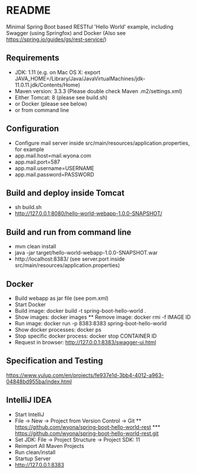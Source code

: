 README
======

Minimal Spring Boot based RESTful 'Hello World' example, including Swagger (using Springfox) and Docker
(Also see https://spring.io/guides/gs/rest-service/)

Requirements
------------

* JDK: 1.11 (e.g. on Mac OS X: export JAVA_HOME=/Library/Java/JavaVirtualMachines/jdk-11.0.11.jdk/Contents/Home)
* Maven version: 3.3.3 (Please double check Maven .m2/settings.xml)
* Either Tomcat: 8 (please see build.sh)
* or Docker (please see below)
* or from command line

Configuration
-------------

* Configure mail server inside src/main/resources/application.properties, for example
 * app.mail.host=mail.wyona.com
 * app.mail.port=587
 * app.mail.username=USERNAME
 * app.mail.password=PASSWORD

Build and deploy inside Tomcat
------------------------------

* sh build.sh
* http://127.0.0.1:8080/hello-world-webapp-1.0.0-SNAPSHOT/

Build and run from command line
-------------------------------

* mvn clean install
* java -jar target/hello-world-webapp-1.0.0-SNAPSHOT.war
* http://localhost:8383/ (see server.port inside src/main/resources/application.properties)

Docker
------

* Build webapp as jar file (see pom.xml)
* Start Docker
* Build image: docker build -t spring-boot-hello-world .
* Show images: docker images
** Remove image: docker rmi -f IMAGE ID
* Run image: docker run -p 8383:8383 spring-boot-hello-world
* Show docker processes: docker ps
* Stop specific docker process: docker stop CONTAINER ID
* Request in browser: http://127.0.0.1:8383/swagger-ui.html

Specification and Testing
-------------------------

https://www.yulup.com/en/projects/fe937e1d-3bb4-4012-a963-04848bd955ba/index.html

IntelliJ IDEA
-------------
* Start IntelliJ
* File -> New -> Project from Version Control -> Git
** https://github.com/wyona/spring-boot-hello-world-rest
*** https://github.com/wyona/spring-boot-hello-world-rest.git
* Set JDK: File -> Project Structure -> Project SDK: 11
* Reimport All Maven Projects
* Run clean/install
* Startup Server
* http://127.0.0.1:8383
